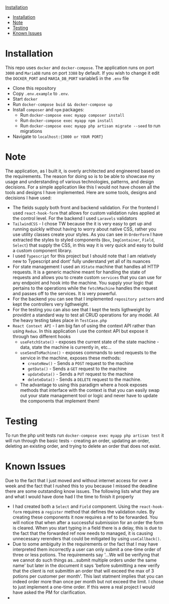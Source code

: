 [Installation](#installation)

- [Installation](#installation)
- [Note](#note)
- [Testing](#testing)
- [Known Issues](#known-issues)

# Installation

This repo uses `docker` and `docker-compose`. The application runs on port `3000` and `MariaDB` runs on port `3388` by default. If you wish to change it edit the `DOCKER_PORT` and `MARIA_DB_PORT` variableS in the `.env` file

-   Clone this repository
-   Copy `.env.example` to `.env`.
-   Start `docker`
-   Run `docker-compose buid && docker-compose up`
-   Install `composer` and `npm` packages:
    -   Run `docker-compose exec myapp composer install`
    -   Run `docker-compose exec myapp npm install`
    -   Run `docker-compose exec myapp php artisan migrate --seed` to run migrations
-   Navigate to `localhost:{3000 or YOUR PORT}`

# Note

The application, as I built it, is overly architected and engineered based on the requirements. The reason for doing so is to be able to showcase my usage and understanding of various technologies, patterns, and design decisions. For a simple application like this I would not have chosen all the tools and designs I have implemented. Here are some tools, designs and decisions I have used:

-   The fields supply both front and backend validation. For the frontend I used `react-hook-form` that allows for custom validation rules applied at the control level. For the backend I used `Laravels` validators
-   `TailwindCSS` - I chose TW because the it is very easy to get up and running quickly without having to worry about native CSS, rather you use utility classes create your styles. As you can see in `OrderForm` I have extracted the styles to styled components (`Box`, `ImgContainer`, `Field`, `Select`) that supply the CSS, in this way it is very quick and easy to build a custom component library.
-   I used `Typescript` for this project but I should note that I am relatively new to Typescript and dont' fully understand yet all of its nuances
-   For state management I used an `XState` machine that handles all HTTP requests. It is a generic machine meant for handling the state of requests and allows you to create custom `services` that you can use for any endpoint and hook into the machine. You supply your logic that pertains to the operations while the `fetchMachine` handles the request and passes off to the services. It is very powerful.
-   For the backend you can see that I implemented `repository pattern` and kept the controllers very ligthweight.
-   For the testing you can also see that I kept the tests ligthweight by providint a standard way to test all CRUD operations for any model. All the heavy testing takes place in `TestCase.php`
-   `React Context API` - I am big fan of using the context API rather than using `Redux`. In this application I use the context API but expose it through two different hooks
    -   `useFetchState()` - exposes the current state of the state machine - data, state the machine is currently in, etc...
    -   `useSendToMachine()` - exposes commands to send requests to the service in the machine, exposes these methods:
        -   `createNew()` - Sends a `POST` request to the machine
        -   `getData()` - Sends a `GET` request to the machine
        -   `updateData()` - Sends a `PUT` request to the machine
        -   `deleteData()` - Sends a `DELETE` request to the machine.
    -   The advantage to using this paradigm where a hook exposes methods that interface with the context is that you can easily swap out your state management tool or logic and never have to update the components that implement them!

# Testing

To run the php unit tests run `docker-compose exec myapp php artisan test` it will run through the basic tests - creating an order, updating an order, deleting an existing order, and trying to delete an order that does not exist.

# Known Issues

Due to the fact that I just moved and without internet access for over a week and the fact that I rushed this to you because I missed the deadline there are some outstanding know issues. The following lists what they are and what I would have done had I the time to finish it properly

-   I had created both a `Select` and `Field` component. Using the `react-hook-form` requires a `register` method that defines the validation rules. By creating these components it now requires a ref to be forwarded. You will notice that when after a successful submission for an order the form is cleared. When you start typing in a field there is a delay, this is due to the fact that the forwarded ref now needs to managed, it is causing unnecessary rerenders that could be mitigated by using `useCallback()`.
-   Due to some ambiguity in the requirements or the fact that I may have interpreted them incorrectly a user can only submit a one-time order of three or less potions. The requirements say '...We will be verifying that we cannot do such things as...submit multiple orders under the same name' but later in the document it says 'before submitting a new verify that the client is not submittin an order that will exceed the max of 3 potions per customer per month'. This last statment implies that you can indeed order more than once per month but not exceed the limit. I chose to just implement a one-time order. If this were a real project I would have asked the PM for clarification.
-
